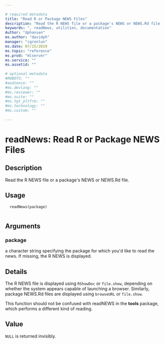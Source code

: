 ```yaml
--- 
 
# required metadata 
title: "Read R or Package NEWS Files" 
description: "Read the R NEWS file or a package's NEWS or NEWS.Rd file." 
keywords: ", readNews, utilities, documentation" 
Author: "dphansen"
ms.author: "davidph" 
manager: "cgronlun" 
ms.date: 07/15/2019
ms.topic: "reference" 
ms.prod: "mlserver" 
ms.service: "" 
ms.assetid: "" 
 
# optional metadata 
#ROBOTS: "" 
#audience: "" 
#ms.devlang: "" 
#ms.reviewer: "" 
#ms.suite: "" 
#ms.tgt_pltfrm: "" 
#ms.technology: "" 
#ms.custom: "" 
 
--- 
```

 
 
 # readNews: Read R or Package NEWS Files 
 ## Description
 Read the R NEWS file or a package's NEWS or NEWS.Rd file. 
 
 ## Usage

```   
  readNews(package)
 
```
 
 ## Arguments

   
    
 ### package
 a character string specifying the package for which you'd like to read the  news. If missing, the R NEWS is displayed. 
  
 
 
 
 ## Details
 
The R NEWS file is displayed using `RShowDoc` or `file.show`, depending
on whether the system appears capable of launching a browser. Similarly, package NEWS.Rd
files are displayed using `browseURL` or `file.show`.

This function should not be confused with readNEWS in the **tools** package, 
which performs a different kind of reading.
 
 
 ## Value
 
`NULL` is returned invisibly.
 
 
 
 
 
